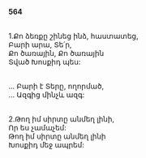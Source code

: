 **564**

\
1.Քո ձեռքը շինեց ինձ, հաստատեց,\
Բարի արա, Տե՛ր,\
Քո ծառային, Քո ծառային\
Տված Խոսքիդ պես:

\
 ... Բարի է Տերը, ողորմած,\
 ... Ազգից մինչև ազգ:

\
2.Թող իմ սիրտը անմեղ լինի,\
Որ ես չամաչեմ:\
Թող իմ սիրտը անմեղ լինի\
Խոսքիդ մեջ ապրեմ:
